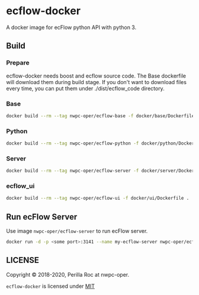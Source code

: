 # ecflow-docker

A docker image for ecFlow python API with python 3.

## Build

### Prepare

ecflow-docker needs boost and ecflow source code. 
The Base dockerfile will download them during build stage.
If you don't want to download files every time, you can put them under ./dist/ecflow_code directory.

### Base

```bash
docker build --rm --tag nwpc-oper/ecflow-base -f docker/base/Dockerfile .
```

### Python

```bash
docker build --rm --tag nwpc-oper/ecflow-python -f docker/python/Dockerfile .
```

### Server

```bash
docker build --rm --tag nwpc-oper/ecflow-server -f docker/server/Dockerfile .
```

### ecflow_ui

```bash
docker build --rm --tag nwpc-oper/ecflow-ui -f docker/ui/Dockerfile .
```

## Run ecFlow Server

Use image `nwpc-oper/ecflow-server` to run ecFlow server.

```bash
docker run -d -p <some port>:3141 --name my-ecflow-server nwpc-oper/ecflow-server
```

## LICENSE

Copyright &copy; 2018-2020, Perilla Roc at nwpc-oper.

`ecflow-docker` is licensed under [MIT](LICENSE.md)